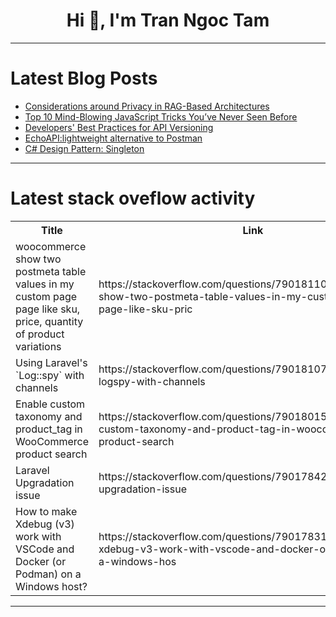 <h1 align="center">Hi 👋, I'm Tran Ngoc Tam</h1>

---

# Latest Blog Posts 
<!-- BLOG-POST-LIST:START -->
- [Considerations around Privacy in RAG-Based Architectures](https://dev.to/hakeem/considerations-around-privacy-in-rag-based-architectures-16gb)
- [Top 10 Mind-Blowing JavaScript Tricks You’ve Never Seen Before](https://dev.to/agunwachidiebelecalistus/top-10-mind-blowing-javascript-tricks-youve-never-seen-before-1klb)
- [Developers&#39; Best Practices for API Versioning](https://dev.to/cyanspray/developers-best-practices-for-api-versioning-3pj2)
- [EchoAPI:lightweight alternative to Postman](https://dev.to/johnjava/echoapilightweight-alternative-to-postman-4nig)
- [C# Design Pattern: Singleton](https://dev.to/juarezasjunior/c-design-pattern-singleton-22f3)
<!-- BLOG-POST-LIST:END -->

---

# Latest stack oveflow activity
<table>
  <tr><th>Title</th><th>Link</th></tr>
  <!-- STACKOVERFLOW:START --><tr><td>woocommerce show two postmeta table values in my custom page page like sku, price, quantity of product variations</td><td>https://stackoverflow.com/questions/79018110/woocommerce-show-two-postmeta-table-values-in-my-custom-page-page-like-sku-pric</td></tr><tr><td>Using Laravel&#39;s `Log::spy` with channels</td><td>https://stackoverflow.com/questions/79018107/using-laravels-logspy-with-channels</td></tr><tr><td>Enable custom taxonomy and product_tag in WooCommerce product search</td><td>https://stackoverflow.com/questions/79018015/enable-custom-taxonomy-and-product-tag-in-woocommerce-product-search</td></tr><tr><td>Laravel Upgradation issue</td><td>https://stackoverflow.com/questions/79017842/laravel-upgradation-issue</td></tr><tr><td>How to make Xdebug &lpar;v3&rpar; work with VSCode and Docker &lpar;or Podman&rpar; on a Windows host?</td><td>https://stackoverflow.com/questions/79017831/how-to-make-xdebug-v3-work-with-vscode-and-docker-or-podman-on-a-windows-hos</td></tr><!-- STACKOVERFLOW:END -->
</table>

---


